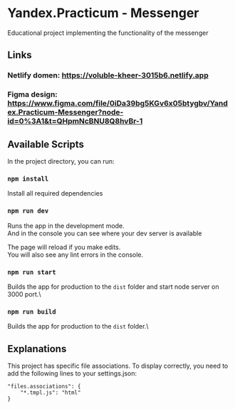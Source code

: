 # Yandex.Practicum - Messenger

Educational project implementing the functionality of the messenger

## Links
### Netlify domen: https://voluble-kheer-3015b6.netlify.app
### Figma design: https://www.figma.com/file/0iDa39bg5KGv6x05btygbv/Yandex.Practicum-Messenger?node-id=0%3A1&t=QHpmNcBNU8Q8hvBr-1


## Available Scripts

In the project directory, you can run:

### `npm install` 

Install all required dependencies 

### `npm run dev`

Runs the app in the development mode.\
And in the console you can see where your dev server is available

The page will reload if you make edits.\
You will also see any lint errors in the console.

### `npm run start`

Builds the app for production to the `dist` folder and start node server on 3000 port.\

### `npm run build`

Builds the app for production to the `dist` folder.\

## Explanations
This project has specific file associations. To display correctly, you need to add the following lines to your settings.json:

```
"files.associations": {
    "*.tmpl.js": "html"
}
```

